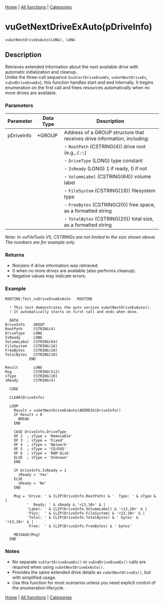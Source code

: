 [Home](../index.md) | [All functions](index.md) | [Categories](../categories/index.md)

# vuGetNextDriveExAuto(pDriveInfo)

```Prototype
vuGetNextDriveExAuto(LONG), LONG
```


## Description
Retrieves extended information about the next available drive with automatic initialization and cleanup.  
Unlike the three-call sequence (`vuStartDriveEnumEx`, `vuGetNextDriveEx`, `vuEndDriveEnumEx`), this function handles start and end internally. It begins enumeration on the first call and frees resources automatically when no more drives are available.

### Parameters

| Parameter   | Data Type   | Description                                                                 |
|-------------|-------------|-----------------------------------------------------------------------------|
| pDriveInfo  | *GROUP      | Address of a GROUP structure that receives drive information, including:    |
|             |             | - `RootPath` (CSTRING(4))  drive root (e.g., `C:\`)                        |
|             |             | - `DriveType` (LONG)  type constant                                        |
|             |             | - `IsReady` (LONG)  1 if ready, 0 if not                                   |
|             |             | - `VolumeLabel` (CSTRING(64))  volume label                                |
|             |             | - `FileSystem` (CSTRING(16))  filesystem type                              |
|             |             | - `FreeBytes` (CSTRING(20))  free space, as a formatted string             |
|             |             | - `TotalBytes` (CSTRING(20))  total size, as a formatted string            |

_Note: In vuFileTools V5, CSTRINGs are not limited to the size shown above. The numbers are for example only._

### Returns
- Nonzero if drive information was retrieved.  
- 0 when no more drives are available (also performs cleanup).  
- Negative values may indicate errors.

### Example

```Clarion
ROUTINE:Test_vuDriveEnumExAuto   ROUTINE

  ! This test demonstrates the auto version vuGetNextDriveExAuto().
  ! It automatically starts on first call and ends when done.

  DATA
DriveInfo    GROUP
RootPath     CSTRING(4)
DriveType    LONG
IsReady      LONG
VolumeLabel  CSTRING(64)
FileSystem   CSTRING(16)
FreeBytes    CSTRING(20)
TotalBytes   CSTRING(20)
           END

Result       LONG
Msg          CSTRING(512)
sType        CSTRING(20)
sReady       CSTRING(4)

  CODE

  CLEAR(DriveInfo)

  LOOP
    Result = vuGetNextDriveExAuto(ADDRESS(DriveInfo))
    IF Result = 0
      BREAK
    END

    CASE DriveInfo.DriveType
    OF 2  ; sType = 'Removable'
    OF 3  ; sType = 'Fixed'
    OF 4  ; sType = 'Network'
    OF 5  ; sType = 'CD/DVD'
    OF 6  ; sType = 'RAM Disk'
    ELSE  ; sType = 'Unknown'
    END

    IF DriveInfo.IsReady = 1
      sReady = 'Yes'
    ELSE
      sReady = 'No'
    END

    Msg = 'Drive: ' & CLIP(DriveInfo.RootPath) & '  Type: ' & sType & |
          '  Ready: ' & sReady & '<13,10>' & |
          'Label: ' & CLIP(DriveInfo.VolumeLabel) & '<13,10>' & |
          'FSys:  ' & CLIP(DriveInfo.FileSystem) & '<13,10>' & |
          'Total: ' & CLIP(DriveInfo.TotalBytes) & ' bytes' & '<13,10>' & |
          'Free:  ' & CLIP(DriveInfo.FreeBytes) & ' bytes'

    MESSAGE(Msg)
  END
```

### Notes
- No separate `vuStartDriveEnumEx()` or `vuEndDriveEnumEx()` calls are required when using `vuGetNextDriveExAuto()`.  
- Provides the same extended drive details as `vuGetNextDriveEx()`, but with simplified usage.  
- Use this function for most scenarios unless you need explicit control of the enumeration lifecycle.

[Home](../index.md) | [All functions](index.md) | [Categories](../categories/index.md)
